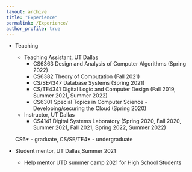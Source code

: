 ```yaml
---
layout: archive
title: "Experience"
permalink: /Experience/
author_profile: true
---
```

* Teaching 
    * Teaching Assistant, UT Dallas
        * CS6363 Design and Analysis of Computer Algorithms (Spring 2022)
        * CS6382 Theory of Computation (Fall 2021)    
        * CS/SE4347 Database Systems (Spring 2021)
        * CS/TE4341 Digital Logic and Computer Design (Fall 2019, Summer 2021, Summer 2022)
        * CS6301 Special Topics in Computer Science - Developing/securing the Cloud (Spring 2020)
     * Instructor, UT Dallas
        * CS4141 Digital Systems Laboratory (Spring 2020, Fall 2020, Summer 2021, Fall 2021, Spring 2022, Summer 2022)<br/>
     
     CS6* - graduate, CS/SE/TE4* - undergraduate

* Student mentor, UT Dallas,Summer 2021
    * Help mentor UTD summer camp 2021 for High School Students 
